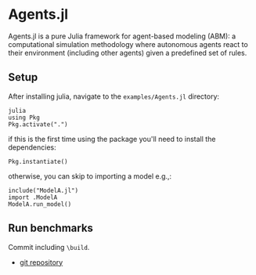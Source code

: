 # Agents.jl
Agents.jl is a pure Julia framework for agent-based modeling (ABM): a computational simulation methodology where autonomous agents react to their environment (including other agents) given a predefined set of rules. 

## Setup
After installing julia, navigate to the `examples/Agents.jl` directory:
```
julia
using Pkg
Pkg.activate(".")
```
if this is the first time using the package you'll need to install the dependencies:
```
Pkg.instantiate()
```
otherwise, you can skip to importing a model e.g.,:
```
include("ModelA.jl")
import .ModelA
ModelA.run_model()
```

## Run benchmarks
Commit including `\build`.

- [git repository](https://github.com/JuliaDynamics/Agents.jl)
